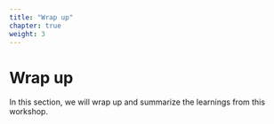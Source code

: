 ```yaml
---
title: "Wrap up"
chapter: true
weight: 3
---
```


# Wrap up

In this section, we will wrap up and summarize the learnings from this workshop.